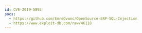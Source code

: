 ```yaml
---
id: CVE-2019-5893
pocs:
  - https://github.com/EmreOvunc/OpenSource-ERP-SQL-Injection
  - https://www.exploit-db.com/raw/46118
---
```

